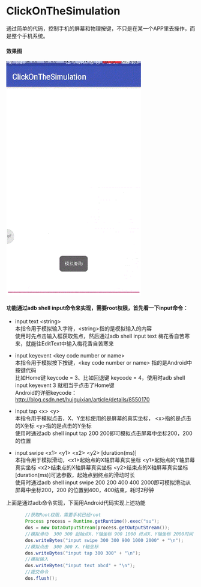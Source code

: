 # ClickOnTheSimulation
通过简单的代码，控制手机的屏幕和物理按键，不只是在某一个APP里去操作，而是整个手机系统。  

#### 效果图
![模拟点击效果图](1.gif)




#### 功能通过**adb shell input**命令来实现，需要root权限，首先看一下input命令：

 - input text <string\>    
 本指令用于模拟输入字符，<string\>指的是模拟输入的内容  
 使用时先点击输入框获取焦点，然后通过adb shell input text 梅花香自苦寒来，就能往EditText中输入梅花香自苦寒来

 - input keyevent <key code number or name\>    
 本指令用于模拟按下按键，<key code number or name\> 指的是Android中按键代码  
 比如Home键 keycode = 3、比如回退键 keycode = 4，使用时adb shell input keyevent 3 就相当于点击了Home键  
 Android的详细keycode：http://blog.csdn.net/huiguixian/article/details/8550170
 
 - input tap <x\> <y\>  
 本指令用于模拟点击，X、Y坐标使用的是屏幕的真实坐标， <x\>指的是点击的X坐标 <y\>指的是点击的Y坐标  
 使用时通过adb shell input tap 200 200即可模拟点击屏幕中坐标200，200 的位置

 - input swipe <x1\> <y1\> <x2\> <y2\> [duration(ms)]  
 本指令用于模拟滑动，<x1\>起始点的X轴屏幕真实坐标 <y1\>起始点的Y轴屏幕真实坐标 <x2\>结束点的X轴屏幕真实坐标 <y2\>结束点的X轴屏幕真实坐标 [duration(ms)]可选参数，起始点到终点的滑动时长  
 使用时通过adb shell input swipe 200 200 400 400 2000即可模拟滑动从屏幕中坐标200，200 的位置到400，400结束，耗时2秒钟
 
 上面是通过adb命令实现，下面用Android代码实现上述功能
 ````java
        //获取Root权限，需要手机已经root
        Process process = Runtime.getRuntime().exec("su");
        dos = new DataOutputStream(process.getOutputStream());
        //模拟滑动  300 300 起始点X、Y轴坐标 900 1000 终点X、Y轴坐标 2000时间
        dos.writeBytes("input swipe 300 300 900 1000 2000" + "\n");
        //模拟点击  300 300 X、Y轴坐标
        dos.writeBytes("input tap 300 300" + "\n");
        //模拟输入
        dos.writeBytes("input text abcd" + "\n");
        //提交命令
        dos.flush();  
 ````